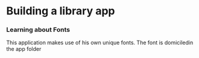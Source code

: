 # Building a library app

### Learning about Fonts
This application makes use of his own unique fonts. The font is domiciledin the app folder